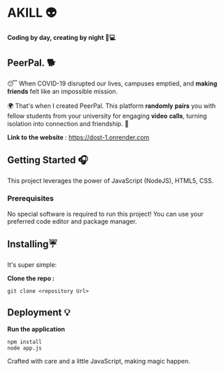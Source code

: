 # AKILL 👽


**Coding by day, creating by night 🌙💻** 

## PeerPal. 🐕

😴 When COVID-19 disrupted our lives, campuses emptied, and 𝐦𝐚𝐤𝐢𝐧𝐠 𝐟𝐫𝐢𝐞𝐧𝐝𝐬 felt like an impossible mission.

🌍 That's when I created PeerPal. This platform 𝐫𝐚𝐧𝐝𝐨𝐦𝐥𝐲 𝐩𝐚𝐢𝐫𝐬 you with fellow students from your university for engaging 𝐯𝐢𝐝𝐞𝐨 𝐜𝐚𝐥𝐥𝐬, turning isolation into connection and friendship. 🌟

**Link to the website** : https://dost-1.onrender.com

## Getting Started 🎧

This project leverages the power of JavaScript (NodeJS), HTML5, CSS.
### Prerequisites

No special software is required to run this project! You can use your preferred code editor and package manager.

## Installing☔

It's super simple:

**Clone the repo :** 
```
git clone <repository Url>
```

## Deployment 💡

**Run the application** 
```
npm install
node app.js
```

Crafted with care and a little JavaScript, making magic happen.